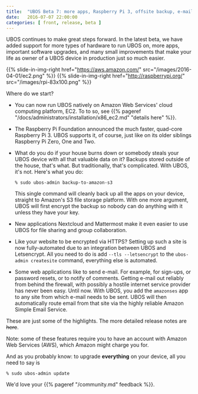 ```yaml
---
title:  "UBOS Beta 7: more apps, Raspberry Pi 3, offsite backup, e-mail, AWS and more"
date:   2016-07-07 22:00:00
categories: [ front, release, beta ]
---
```


UBOS continues to make great steps forward. In the latest beta, we have added
support for more types of hardware to run UBOS on, more apps, important software
upgrades, and many small improvements that make your life as owner of a UBOS
device in production just so much easier.

{{% slide-in-img-right href="https://aws.amazon.com/" src="/images/2016-04-01/ec2.png" %}}
{{% slide-in-img-right href="http://raspberrypi.org/" src="/images/rpi-83x100.png" %}}

Where do we start?

* You can now run UBOS natively on Amazon Web Services' cloud computing platform,
  EC2. To to so, see {{% pageref "/docs/administrators/installation/x86_ec2.md" "details here" %}}.

* The Raspberry Pi Foundation announced the much faster, quad-core Raspberry Pi 3.
  UBOS supports it, of course, just like on its older siblings Raspberry Pi Zero,
  One and Two.

* What do you do if your house burns down or somebody steals your UBOS device with
  all that valuable data on it? Backups stored outside of the house, that's what.
  But traditionally, that's complicated. With UBOS, it's not. Here's what you do:

  ```
  % sudo ubos-admin backup-to-amazon-s3
  ```

  This single command will cleanly back up all the apps on your device, straight to
  Amazon's S3 file storage platform. With one more argument, UBOS will first encrypt
  the backup so nobody can do anything with it unless they have your key.

* New applications Nextcloud and Mattermost make it even easier to use UBOS for
  file sharing and group collaboration.

* Like your website to be encrypted via HTTPS? Setting up such a site is now
  fully-automated due to an integration between UBOS and Letsencrypt. All you need
  to do is add ``--tls --letsencrypt`` to the ``ubos-admin createsite`` command,
  everything else is automated.

* Some web applications like to send e-mail. For example, for sign-ups, or password
  resets, or to notify of comments. Getting e-mail out reliably from behind
  the firewall, with possibly a hostile internet service provider has never
  been easy. Until now. With UBOS, you add the ``amazonses`` app to any site
  from which e-mail needs to be sent. UBOS will then automatically route
  email from that site via the highly reliable Amazon Simple Email Service.

These are just some of the highlights. The more detailed release notes are
~~here~~.

Note: some of these features require you to have an account with Amazon
Web Services (AWS), which Amazon might charge you for.

And as you probably know: to upgrade **everything** on your device, all you need to say is

```
% sudo ubos-admin update
```

We'd love your {{% pageref "/community.md" feedback %}}.
